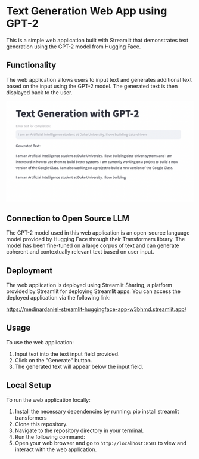 # Text Generation Web App using GPT-2

This is a simple web application built with Streamlit that demonstrates text generation using the GPT-2 model from Hugging Face.

## Functionality

The web application allows users to input text and generates additional text based on the input using the GPT-2 model. The generated text is then displayed back to the user.

![Screenshot](streamlit-hf-ss.png)

## Connection to Open Source LLM

The GPT-2 model used in this web application is an open-source language model provided by Hugging Face through their Transformers library. The model has been fine-tuned on a large corpus of text and can generate coherent and contextually relevant text based on user input.

## Deployment

The web application is deployed using Streamlit Sharing, a platform provided by Streamlit for deploying Streamlit apps. You can access the deployed application via the following link:

https://medinardaniel-streamlit-huggingface-app-w3bhmd.streamlit.app/

## Usage

To use the web application:

1. Input text into the text input field provided.
2. Click on the "Generate" button.
3. The generated text will appear below the input field.

## Local Setup

To run the web application locally:

1. Install the necessary dependencies by running: pip install streamlit transformers
2. Clone this repository.
3. Navigate to the repository directory in your terminal.
4. Run the following command:
5. Open your web browser and go to `http://localhost:8501` to view and interact with the web application.

